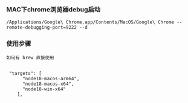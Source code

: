 
### MAC下chrome浏览器debug启动
```shell
/Applications/Google\ Chrome.app/Contents/MacOS/Google\ Chrome --remote-debugging-port=9222 --d
```

### 使用步骤
````shell
如何有 brew 直接使用 
````
```shell

 "targets": [
      "node18-macos-arm64",
      "node18-macos-x64",
      "node18-win-x64"
    ],
```
